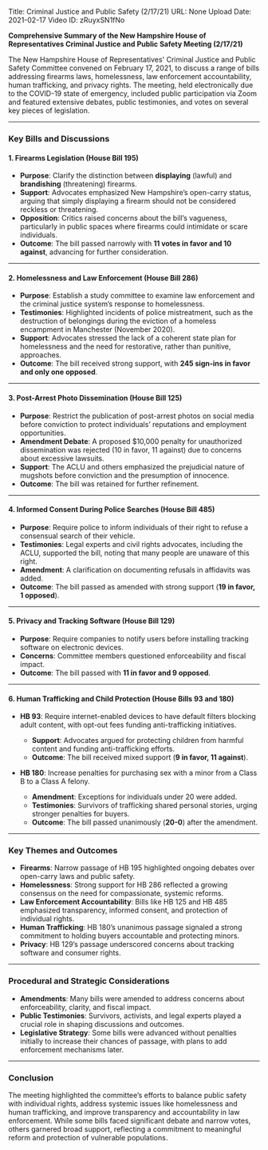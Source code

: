 Title: Criminal Justice and Public Safety (2/17/21)
URL: None
Upload Date: 2021-02-17
Video ID: zRuyxSN1fNo

**Comprehensive Summary of the New Hampshire House of Representatives Criminal Justice and Public Safety Meeting (2/17/21)**

The New Hampshire House of Representatives' Criminal Justice and Public Safety Committee convened on February 17, 2021, to discuss a range of bills addressing firearms laws, homelessness, law enforcement accountability, human trafficking, and privacy rights. The meeting, held electronically due to the COVID-19 state of emergency, included public participation via Zoom and featured extensive debates, public testimonies, and votes on several key pieces of legislation.

---

### **Key Bills and Discussions**

#### **1. Firearms Legislation (House Bill 195)**
- **Purpose**: Clarify the distinction between **displaying** (lawful) and **brandishing** (threatening) firearms.
- **Support**: Advocates emphasized New Hampshire’s open-carry status, arguing that simply displaying a firearm should not be considered reckless or threatening.
- **Opposition**: Critics raised concerns about the bill’s vagueness, particularly in public spaces where firearms could intimidate or scare individuals.
- **Outcome**: The bill passed narrowly with **11 votes in favor and 10 against**, advancing for further consideration.

---

#### **2. Homelessness and Law Enforcement (House Bill 286)**
- **Purpose**: Establish a study committee to examine law enforcement and the criminal justice system’s response to homelessness.
- **Testimonies**: Highlighted incidents of police mistreatment, such as the destruction of belongings during the eviction of a homeless encampment in Manchester (November 2020).
- **Support**: Advocates stressed the lack of a coherent state plan for homelessness and the need for restorative, rather than punitive, approaches.
- **Outcome**: The bill received strong support, with **245 sign-ins in favor and only one opposed**.

---

#### **3. Post-Arrest Photo Dissemination (House Bill 125)**
- **Purpose**: Restrict the publication of post-arrest photos on social media before conviction to protect individuals’ reputations and employment opportunities.
- **Amendment Debate**: A proposed $10,000 penalty for unauthorized dissemination was rejected (10 in favor, 11 against) due to concerns about excessive lawsuits.
- **Support**: The ACLU and others emphasized the prejudicial nature of mugshots before conviction and the presumption of innocence.
- **Outcome**: The bill was retained for further refinement.

---

#### **4. Informed Consent During Police Searches (House Bill 485)**
- **Purpose**: Require police to inform individuals of their right to refuse a consensual search of their vehicle.
- **Testimonies**: Legal experts and civil rights advocates, including the ACLU, supported the bill, noting that many people are unaware of this right.
- **Amendment**: A clarification on documenting refusals in affidavits was added.
- **Outcome**: The bill passed as amended with strong support (**19 in favor, 1 opposed**).

---

#### **5. Privacy and Tracking Software (House Bill 129)**
- **Purpose**: Require companies to notify users before installing tracking software on electronic devices.
- **Concerns**: Committee members questioned enforceability and fiscal impact.
- **Outcome**: The bill passed with **11 in favor and 9 opposed**.

---

#### **6. Human Trafficking and Child Protection (House Bills 93 and 180)**
- **HB 93**: Require internet-enabled devices to have default filters blocking adult content, with opt-out fees funding anti-trafficking initiatives.
  - **Support**: Advocates argued for protecting children from harmful content and funding anti-trafficking efforts.
  - **Outcome**: The bill received mixed support (**9 in favor, 11 against**).
  
- **HB 180**: Increase penalties for purchasing sex with a minor from a Class B to a Class A felony.
  - **Amendment**: Exceptions for individuals under 20 were added.
  - **Testimonies**: Survivors of trafficking shared personal stories, urging stronger penalties for buyers.
  - **Outcome**: The bill passed unanimously (**20-0**) after the amendment.

---

### **Key Themes and Outcomes**
- **Firearms**: Narrow passage of HB 195 highlighted ongoing debates over open-carry laws and public safety.
- **Homelessness**: Strong support for HB 286 reflected a growing consensus on the need for compassionate, systemic reforms.
- **Law Enforcement Accountability**: Bills like HB 125 and HB 485 emphasized transparency, informed consent, and protection of individual rights.
- **Human Trafficking**: HB 180’s unanimous passage signaled a strong commitment to holding buyers accountable and protecting minors.
- **Privacy**: HB 129’s passage underscored concerns about tracking software and consumer rights.

---

### **Procedural and Strategic Considerations**
- **Amendments**: Many bills were amended to address concerns about enforceability, clarity, and fiscal impact.
- **Public Testimonies**: Survivors, activists, and legal experts played a crucial role in shaping discussions and outcomes.
- **Legislative Strategy**: Some bills were advanced without penalties initially to increase their chances of passage, with plans to add enforcement mechanisms later.

---

### **Conclusion**
The meeting highlighted the committee’s efforts to balance public safety with individual rights, address systemic issues like homelessness and human trafficking, and improve transparency and accountability in law enforcement. While some bills faced significant debate and narrow votes, others garnered broad support, reflecting a commitment to meaningful reform and protection of vulnerable populations.